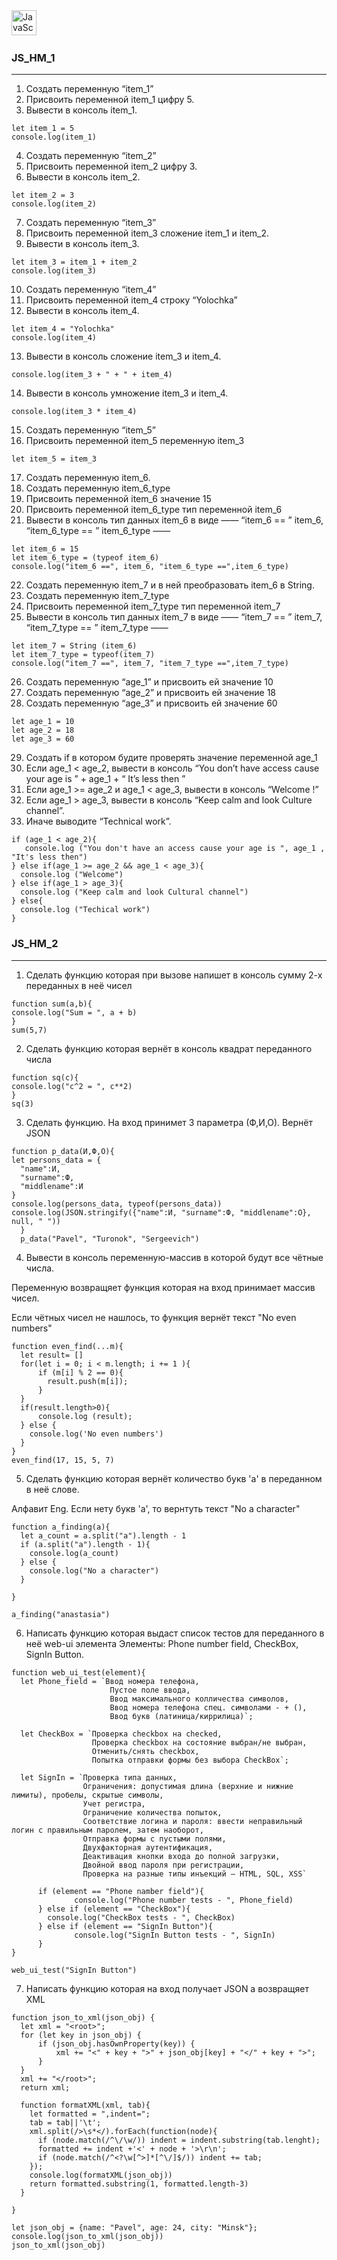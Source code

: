<div>
<img src="https://github.com/devicons/devicon/blob/master/icons/javascript/javascript-original.svg" title="JavaScript" alt="JavaScript" width="40" height="40"/>&nbsp;
</div>
 
 ### JS_HM_1
 ___
 
1. Создать переменную “item_1”
2. Присвоить переменной item_1 цифру 5.
3. Вывести в консоль item_1.
```
let item_1 = 5
console.log(item_1)
```
4. Создать переменную “item_2”
5. Присвоить переменной item_2 цифру 3.
6. Вывести в консоль item_2.
```
let item_2 = 3
console.log(item_2)
```
7. Создать переменную “item_3”
8. Присвоить переменной item_3 сложение item_1 и item_2.
9. Вывести в консоль item_3.
```
let item_3 = item_1 + item_2
console.log(item_3)
```
10. Создать переменную “item_4”
11. Присвоить переменной item_4 строку “Yolochka”
12. Вывести в консоль item_4.
```
let item_4 = "Yolochka"
console.log(item_4)
```
13. Вывести в консоль сложение item_3 и item_4.
```
console.log(item_3 + " + " + item_4)
```
14. Вывести в консоль умножение item_3 и item_4.
```
console.log(item_3 * item_4)
```
15. Создать переменную “item_5”
16. Присвоить переменной item_5 переменную item_3
```
let item_5 = item_3
```
17. Создать переменную item_6.
18. Создать переменную item_6_type
19. Присвоить переменной item_6 значение 15
20. Присвоить переменной item_6_type тип переменной item_6
21. Вывести в консоль тип данных item_6 в виде ——  “item_6 == ”  item_6,  “item_6_type == ”  item_6_type ——  
```
let item_6 = 15
let item_6_type = (typeof item_6)
console.log("item_6 ==", item_6, "item_6_type ==",item_6_type)
```
22. Создать переменную item_7 и в ней преобразовать item_6 в String.
23. Создать переменную item_7_type
24. Присвоить переменной item_7_type тип переменной item_7
25. Вывести в консоль тип данных item_7 в виде ——  “item_7 == ”  item_7,  “item_7_type == ”  item_7_type ——
```
let item_7 = String (item_6)
let item_7_type = typeof(item_7)
console.log("item_7 ==", item_7, "item_7_type ==",item_7_type)
```
26. Создать переменную “age_1” и присвоить ей значение 10
27. Создать переменную “age_2” и присвоить ей значение 18
28. Создать переменную “age_3” и присвоить ей значение 60
```
let age_1 = 10
let age_2 = 18
let age_3 = 60
```
29. Создать if в котором будите проверять значение переменной age_1
30. Если age_1 < age_2, вывести в консоль “You don’t have access cause your age is ” + age_1 + “ It’s less then ”
31. Если age_1 >=  age_2 и age_1 <  age_3, вывести в консоль “Welcome  !”
32. Если age_1  > age_3, вывести в консоль “Keep calm and look Culture channel”.
33. Иначе выводите “Technical work”.
```
if (age_1 < age_2){
   console.log ("You don't have an access cause your age is ", age_1 , "It's less then")
} else if(age_1 >= age_2 && age_1 < age_3){
  console.log ("Welcome")
} else if(age_1 > age_3){
  console.log ("Keep calm and look Cultural channel")
} else{
  console.log ("Techical work")
}
```

 ### JS_HM_2
 ___
1) Сделать функцию которая при вызове напишет в консоль сумму 2-х переданных в неё чисел
```
function sum(a,b){
console.log("Sum = ", a + b)
}
sum(5,7)
```
2) Сделать функцию которая вернёт в консоль квадрат переданного числа
```
function sq(c){
console.log("c^2 = ", c**2)
}
sq(3)
```
3) Сделать функцию. На вход принимет 3 параметра (Ф,И,О). Вернёт JSON
```
function p_data(И,Ф,О){
let persons_data = {
  "name":И,
  "surname":Ф,
  "middlename":И
}
console.log(persons_data, typeof(persons_data))
console.log(JSON.stringify({"name":И, "surname":Ф, "middlename":О}, null, " "))
  }
  p_data("Pavel", "Turonok", "Sergeevich")
```  
4) Вывести в консоль переменную-массив в которой будут все чётные числа. 

Переменную возвращяет функция которая на вход принимает массив чисел.

Если чётных чисел не нашлось, то функция вернёт текст "No even numbers"
```
function even_find(...m){
  let result= []
  for(let i = 0; i < m.length; i += 1 ){
      if (m[i] % 2 == 0){
        result.push(m[i]);
      }
  }
  if(result.length>0){
      console.log (result);
  } else {
    console.log('No even numbers')
  }
}
even_find(17, 15, 5, 7)
```
5) Сделать функцию которая вернёт количество букв 'a' в переданном в неё слове.

Алфавит Eng. Если нету букв 'а', то вернтуть текст "No a character"
```
function a_finding(a){
  let a_count = a.split("a").length - 1  
  if (a.split("a").length - 1){
    console.log(a_count)
  } else {
    console.log("No a character")
  }
  
}

a_finding("anastasia")
```
6) Написать функцию которая выдаст список тестов для переданного в неё web-ui элемента
Элементы: Phone number field, CheckBox, SignIn Button.
```
function web_ui_test(element){
  let Phone_field = `Ввод номера телефона, 
                      Пустое поле ввода, 
                      Ввод максимального колличества символов, 
                      Ввод номера телефона спец. символами - + (), 
                      Ввод букв (латиница/киррилица)`;

  let CheckBox = `Проверка checkbox на checked, 
                  Проверка checkbox на состояние выбран/не выбран, 
                  Отменить/снять checkbox,
                  Попытка отправки формы без выбора CheckBox`;

  let SignIn = `Проверка типа данных,
                Ограничения: допустимая длина (верхние и нижние лимиты), пробелы, скрытые символы,
                Учет регистра,
                Ограничение количества попыток,
                Соответствие логина и пароля: ввести неправильный логин с правильным паролем, затем наоборот, 
                Отправка формы с пустыми полями,
                Двухфакторная аутентификация,
                Деактивация кнопки входа до полной загрузки,
                Двойной ввод пароля при регистрации,
                Проверка на разные типы инъекций — HTML, SQL, XSS`       

      if (element == "Phone namber field"){
              console.log("Phone number tests - ", Phone_field)
      } else if (element == "CheckBox"){
        console.log("CheckBox tests - ", CheckBox)
      } else if (element == "SignIn Button"){
              console.log("SignIn Button tests - ", SignIn)
      }
}

web_ui_test("SignIn Button")
```
7) Написать функцию которая на вход получает JSON а возвращяет XML
```
function json_to_xml(json_obj) {
  let xml = "<root>";
  for (let key in json_obj) {
      if (json_obj.hasOwnProperty(key)) {
          xml += "<" + key + ">" + json_obj[key] + "</" + key + ">";
      }
  }
  xml += "</root>";
  return xml;

  function formatXML(xml, tab){
    let formatted = ",indent=";
    tab = tab||'\t';
    xml.split(/>\s*</).forEach(function(node){
      if (node.match(/^\/\w/)) indent = indent.substring(tab.lenght);
      formatted += indent +'<' + node + '>\r\n';
      if (node.match(/^<?\w[^>]*[^\/]$/)) indent += tab;
    });
    console.log(formatXML(json_obj))
    return formatted.substring(1, formatted.length-3)
  }
  
}

let json_obj = {name: "Pavel", age: 24, city: "Minsk"};
console.log(json_to_xml(json_obj))
json_to_xml(json_obj)
```

